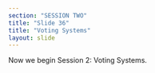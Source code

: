 ```yaml
---
section: "SESSION TWO"
title: "Slide 36"
title: "Voting Systems"
layout: slide
---
```


Now we begin Session 2: Voting Systems.
